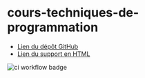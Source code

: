 # cours-techniques-de-programmation

- [Lien du dépôt GitHub](https://github.com/yostane/jeu-de-la-vie)
- [Lien du support en HTML](https://yostane.github.io/jeu-de-la-vie/)

![ci workflow badge](https://github.com/yostane/jeu-de-la-vie/actions/workflows/ci.yml/badge.svg)
